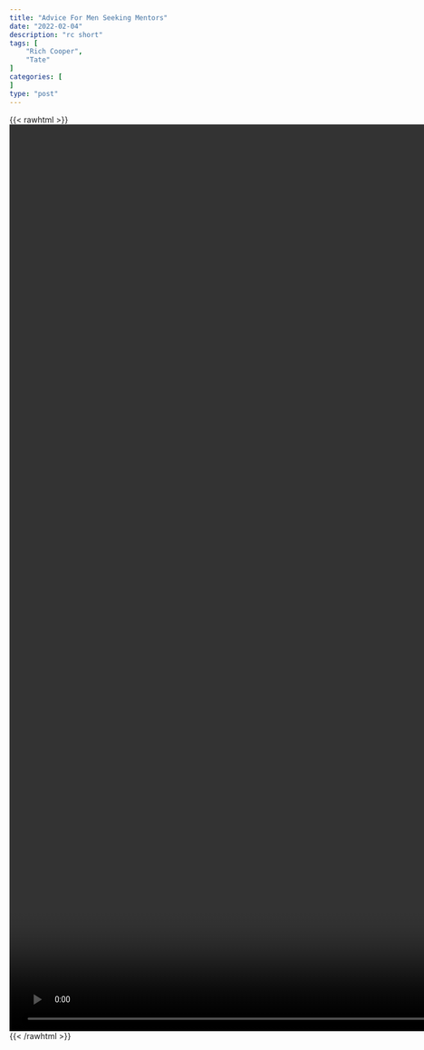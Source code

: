 ```yaml
---
title: "Advice For Men Seeking Mentors"
date: "2022-02-04"
description: "rc short"
tags: [
    "Rich Cooper",
    "Tate"
]
categories: [
]
type: "post"
---
```

{{< rawhtml >}}
    <video style="height:40vh;width:auto" overflow="hidden" controls>
        <source src="https://clips.dev00ps.com/Rich_ooper/Advice_For_Men_Seeking_Mentors_Shorts.mp4" type="video/mp4"> 
    </video>
{{< /rawhtml >}}